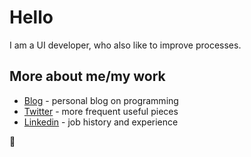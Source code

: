 # Hello 
I am a UI developer, who also like to improve processes.

## More about me/my work
 - [Blog](https://webup.org/blog) - personal blog on programming
 - [Twitter](https://twitter.com/moubi) - more frequent useful pieces
 - [Linkedin](https://www.linkedin.com/in/moubi/) - job history and experience
 
👋
